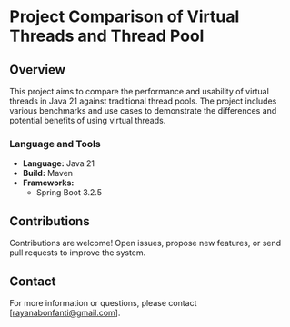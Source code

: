 # Project Comparison of Virtual Threads and Thread Pool

## Overview

This project aims to compare the performance and usability of virtual threads in Java 21 against traditional thread pools. The project includes various benchmarks and use cases to demonstrate the differences and potential benefits of using virtual threads.

### Language and Tools

- **Language:** Java 21
- **Build:** Maven
- **Frameworks:**
    - Spring Boot 3.2.5
 
## Contributions

Contributions are welcome! Open issues, propose new features, or send pull requests to improve the system.

## Contact

For more information or questions, please contact [rayanabonfanti@gmail.com].
